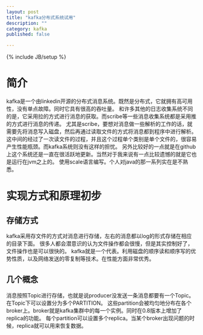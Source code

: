 ```yaml
---
layout: post
title: "kafka分布式系统试用"
description: ""
category: kafka
published: false

---
```

{% include JB/setup %}

简介
====

kafka是一个由linkedin开源的分布式消息系统。既然是分布式，它就拥有高可用性，没有单点故障。同时它具有很高的吞吐量。
和许多其他的日志收集系统不同的是，它采用拉的方式进行消息的获取。而scribe等一些消息收集系统都是采用推的方式进行消息的传递。
尤其是scribe，要想对消息做一些解析的工作的话，就需要先将消息写入磁盘，然后再通过读取文件的方式将消息都到程序中进行解析。
这中间的经过了一次读文件的过程，并且这个过程单个类别是单个文件的，很容易产生性能瓶颈。而kafka系统则没有这样的担忧。
另外比较好的一点就是在github上这个系统还是一直在很活跃地更新。当然对于我来说有一点比较遗憾的就是它也是运行在jvm之上的。
使用scale语言编写。个人对java的那一系列实在是不熟悉。


实现方式和原理初步
=================

存储方式
--------

kafka采用存文件的方式对消息进行存储，左右的消息都以log的形式存储在相应的目录下面。
很多人都会潜意识的认为文件操作都会很慢，但是其实控制好了，文件操作也是可以很快的。
kafka就是一个代表。利用磁盘的顺序读和顺序写的优势性质，以及网络发送的零复制等技术。在性能方面非常优秀。


几个概念
--------

消息按照Topic进行存储，也就是说producer没发送一条消息都要有一个Topic。在Topic下可以设置分为多个PARTITION。
这些partition会被均匀地分布在各个broker上。broker就是kafka集群中的每一个实例。同时在0.8版本上增加了replica的功能。
每个partition可以设置多个replica。当某个broker出现问题的时候，replica就可以用来恢复数据。
